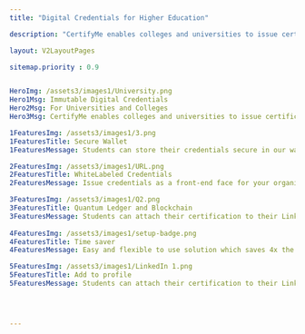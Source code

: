 ```yaml
---
title: "Digital Credentials for Higher Education"

description: "CertifyMe enables colleges and universities to issue certificates, badges and verifiable transcripts having bank-level encryptions and is enabled with quantum ledger and blockchain to make credentials tamper-proof. "

layout: V2LayoutPages

sitemap.priority : 0.9


HeroImg: /assets3/images1/University.png
Hero1Msg: Immutable Digital Credentials 
Hero2Msg: For Universities and Colleges
Hero3Msg: CertifyMe enables colleges and universities to issue certificates, badges and verifiable transcripts having bank-level encryptions 

1FeaturesImg: /assets3/images1/3.png
1FeaturesTitle: Secure Wallet
1FeaturesMessage: Students can store their credentials secure in our wallet option. Wallets can be customized to suit organizations' branding. It includes a secure website, email address, SMS, and biometric access verification. Your students will be redirected to the official website of the company. The student will access the website and fill out the form to complete the KYC process. Once done, students can use their saved credentials

2FeaturesImg: /assets3/images1/URL.png
2FeaturesTitle: WhiteLabeled Credentials
2FeaturesMessage: Issue credentials as a front-end face for your organization by customizing the URL, logo, Email and footer part also they get a branding space to highlight the institution's credentials. The same as the customisation part, but the only difference is the look & feel & colour style of it.

3FeaturesImg: /assets3/images1/Q2.png
3FeaturesTitle: Quantum Ledger and Blockchain
3FeaturesMessage: Students can attach their certification to their LinkedIn profile and it helps them to highlight their achievements before prospective employers. If you are looking for a job, you can add it to your resume and let it stand out.
                  
4FeaturesImg: /assets3/images1/setup-badge.png
4FeaturesTitle: Time saver
4FeaturesMessage: Easy and flexible to use solution which saves 4x the time of an admin. Our interface is beginner-friendly and users can create, issue and manage credentials within a lesser time frame. We have our API which will give us unlimited access. The UI is easy to understand and easy for admins to start using. You can add users, create new roles, add custom fields and customize the interface.

5FeaturesImg: /assets3/images1/LinkedIn 1.png
5FeaturesTitle: Add to profile
5FeaturesMessage: Students can attach their certification to their LinkedIn profile and it helps them to highlight their achievements before prospective employers. If you are looking for a job, you can add it to your resume and let it stand out.




---
```

